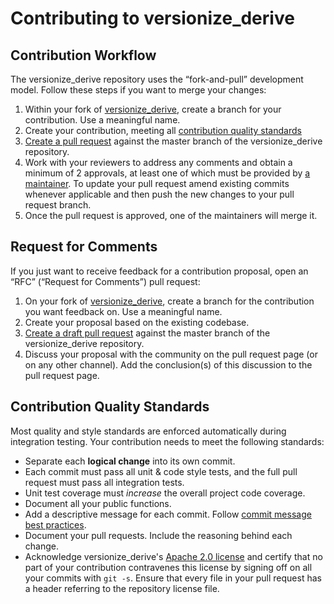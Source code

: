 # Contributing to versionize_derive

## Contribution Workflow

The versionize_derive repository uses the “fork-and-pull” development model. Follow
these steps if you want to merge your changes:

1. Within your fork of
   [versionize_derive](https://github.com/firecracker-microvm/versionize_derive), create a
   branch for your contribution. Use a meaningful name.
1. Create your contribution, meeting all
   [contribution quality standards](#contribution-quality-standards)
1. [Create a pull request](https://help.github.com/articles/creating-a-pull-request-from-a-fork/)
   against the master branch of the versionize_derive repository.
1. Work with your reviewers to address any comments and obtain a
   minimum of 2 approvals, at least one of which must be provided by
   [a maintainer](MAINTAINERS.md).
   To update your pull request amend existing commits whenever applicable and
   then push the new changes to your pull request branch.
1. Once the pull request is approved, one of the maintainers will merge it.

## Request for Comments

If you just want to receive feedback for a contribution proposal, open an “RFC”
(“Request for Comments”) pull request:

1. On your fork of
   [versionize_derive](https://github.com/firecracker-microvm/versionize_derive), create a
   branch for the contribution you want feedback on. Use a meaningful name.
1. Create your proposal based on the existing codebase.
1. [Create a draft pull request](https://github.blog/2019-02-14-introducing-draft-pull-requests/)
   against the master branch of the versionize_derive repository.
1. Discuss your proposal with the community on the pull request page (or on any
   other channel). Add the conclusion(s) of this discussion to the pull request
   page.

## Contribution Quality Standards

Most quality and style standards are enforced automatically during integration
testing. Your contribution needs to meet the following standards:

- Separate each **logical change** into its own commit.
- Each commit must pass all unit & code style tests, and the full pull request
  must pass all integration tests.
- Unit test coverage must _increase_ the overall project code coverage.
- Document all your public functions.
- Add a descriptive message for each commit. Follow
  [commit message best practices](https://github.com/erlang/otp/wiki/writing-good-commit-messages).
- Document your pull requests. Include the reasoning behind each change.
- Acknowledge versionize_derive's [Apache 2.0 license](LICENSE) and certify that no
  part of your contribution contravenes this license by signing off on all your
  commits with `git -s`. Ensure that every file in your pull request has a
  header referring to the repository license file.
